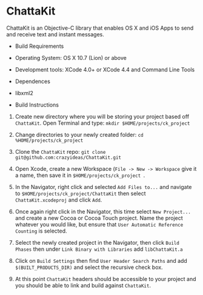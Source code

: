 ChattaKit
=========

ChattaKit is an Objective-C library that enables OS X and iOS Apps to send and receive text and instant messages.


* Build Requirements

 * Operating System: OS X 10.7 (Lion) or above
 * Development tools: XCode 4.0+ or XCode 4.4 and Command Line Tools

* Dependences

 * libxml2

* Build Instructions 

 1. Create new directory where you will be storing your project based off `ChattaKit`. Open Terminal and type: `mkdir $HOME/projects/ck_project`

 1. Change directories to your newly created folder: `cd %HOME/projects/ck_project `

 1. Clone the `ChattaKit` repo: `git clone git@github.com:crazyideas/ChattaKit.git`

 1. Open Xcode, create a new Workspace (`File -> New -> Workspace` give it a name, then save it in `$HOME/projects/ck_project `.

 1. In the Navigator, right click and selected `Add Files to...` and navigate to `$HOME/projects/ck_project/ChattaKit` then select `ChattaKit.xcodeproj` and click `Add`.

 1. Once again right click in the Navigator, this time select `New Project...` and create a new Cocoa or Cocoa Touch project. Name the project whatever you would like, but ensure that `User Automatic Reference Counting` is selected.

 1. Select the newly created project in the Navigator, then click `Build Phases` then under `Link Binary with Libraries` add `libChattaKit.a`

 1. Click on `Build Settings` then find `User Header Search Paths` and add `$(BUILT_PRODUCTS_DIR)` and select the recursive check box.

 1. At this point `ChattaKit` headers should be accessible to your project and you should be able to link and build against `ChattaKit`.
